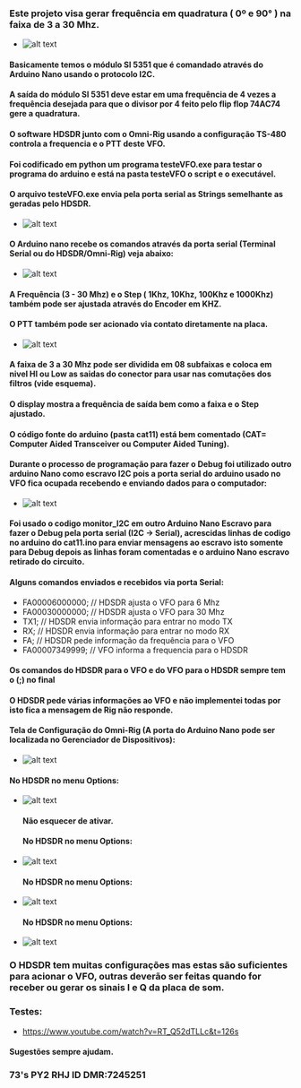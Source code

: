 ### Este projeto visa gerar frequência em quadratura ( 0º e 90° ) na faixa de 3 a 30 Mhz.
- ![alt text](https://github.com/rubenshubnerjunior/VFO_SI5351_Nano_4X/blob/main/Fotos/VFO_5351_4X.jpg)
#### Basicamente temos o módulo SI 5351 que é comandado através do Arduino Nano usando o protocolo I2C.
#### A saída do módulo SI 5351 deve estar em uma frequência de 4 vezes a frequência desejada para que o divisor por 4 feito pelo flip flop 74AC74 gere a quadratura.
#### O software HDSDR junto com o Omni-Rig usando a configuração TS-480 controla a frequencia e o PTT deste VFO.
#### Foi codificado em python um programa testeVFO.exe para testar o programa do arduino e está na pasta testeVFO o script e o executável.
#### O arquivo testeVFO.exe envia pela porta serial as Strings semelhante as geradas pelo HDSDR.
- ![alt text](https://github.com/rubenshubnerjunior/VFO_SI5351_Nano_4X/blob/main/Fotos/testeVFO.jpg)
#### O Arduino nano recebe os comandos através da porta serial (Terminal Serial ou do HDSDR/Omni-Rig) veja abaixo:
- ![alt text](https://github.com/rubenshubnerjunior/VFO_SI5351_Nano_4X/blob/main/Diagramas/diagrama_vfo.jpg)
#### A Frequência (3 - 30 Mhz) e o Step ( 1Khz, 10Khz, 100Khz e 1000Khz) também pode ser ajustada através do Encoder em KHZ.
#### O PTT também pode ser acionado via contato diretamente na placa.
- ![alt text](https://github.com/rubenshubnerjunior/VFO_SI5351_Nano_4X/blob/main/Fotos/VFO_Encoder.jpg)
#### A faixa de 3 a 30 Mhz pode ser dividida em 08 subfaixas e coloca em nivel HI ou Low as saidas do conector para usar nas comutações dos filtros (vide esquema).
#### O display mostra a frequência de saída bem como a faixa e o Step ajustado.
#### O código fonte do arduino (pasta cat11) está bem comentado (CAT= Computer Aided Transceiver ou Computer Aided Tuning).
#### Durante o processo de programação para fazer o Debug foi utilizado outro arduino Nano como escravo I2C pois a porta serial do arduino usado no VFO fica ocupada recebendo e enviando dados para o computador:
-  ![alt text](https://github.com/rubenshubnerjunior/VFO_SI5351_Nano_4X/blob/main/Fotos/nano_debug.jpg)
#### Foi usado o codigo monitor_I2C em outro Arduino Nano Escravo para fazer o Debug pela porta serial (I2C -> Serial), acrescidas linhas de codigo no arduino do cat11.ino para enviar mensagens ao escravo isto somente para Debug depois as linhas foram comentadas e o arduino Nano escravo retirado do circuito.

#### Alguns comandos enviados e recebidos via porta Serial:
- FA00006000000; // HDSDR ajusta o VFO para 6 Mhz
- FA00030000000;  // HDSDR ajusta o VFO para 30 Mhz
- TX1;  // HDSDR envia informação para entrar no modo TX
- RX;   // HDSDR  envia informação para entrar no modo RX
- FA;   // HDSDR pede informação da frequência para o VFO
- FA00007349999; // VFO informa a frequencia para o HDSDR
#### Os comandos do HDSDR para o VFO e do VFO para o HDSDR sempre tem o (;) no final
#### O HDSDR pede várias informações ao VFO e não implementei todas por isto fica a mensagem de Rig não responde.
####  Tela de Configuração do Omni-Rig (A porta do Arduino Nano pode ser localizada no Gerenciador de Dispositivos):
- ![alt text](https://github.com/rubenshubnerjunior/VFO_SI5351_Nano_4X/blob/main/Fotos/Omnia_Config.jpg)
#### No HDSDR no menu Options:
- ![alt text](https://github.com/rubenshubnerjunior/VFO_SI5351_Nano_4X/blob/main/Fotos/HDSDR_01.jpg)
  #### Não esquecer de ativar.
  #### No HDSDR no menu Options:
- ![alt text](https://github.com/rubenshubnerjunior/VFO_SI5351_Nano_4X/blob/main/Fotos/HDSDR_02.jpg)
  #### No HDSDR no menu Options:
- ![alt text](https://github.com/rubenshubnerjunior/VFO_SI5351_Nano_4X/blob/main/Fotos/HDSDR_03.jpg)
  #### No HDSDR no menu Options:
- ![alt text](https://github.com/rubenshubnerjunior/VFO_SI5351_Nano_4X/blob/main/Fotos/HDSDR_04.jpg)
### O HDSDR tem muitas configurações mas estas são suficientes para acionar o VFO, outras deverão ser feitas quando for receber ou gerar os sinais I e Q da placa de som.
### Testes:
- https://www.youtube.com/watch?v=RT_Q52dTLLc&t=126s
#### Sugestões sempre ajudam.

### 73's  PY2 RHJ     ID DMR:7245251

